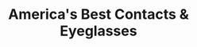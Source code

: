 ---
title: "America's Best Contacts & Eyeglasses"
url: /avon/americas-best-contacts-and-eyeglasses/
shop: optician
---